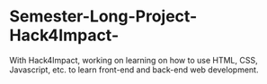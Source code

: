 # Semester-Long-Project-Hack4Impact-

With Hack4Impact, working on learning on how to use HTML, CSS, Javascript, etc. to learn front-end and back-end web development.
